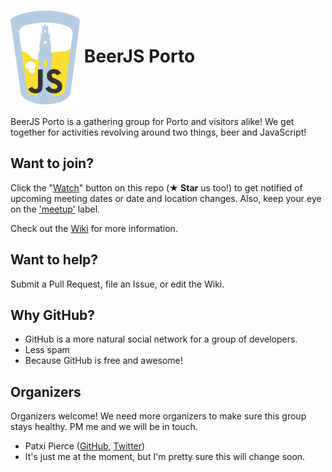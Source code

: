 # <img src="./assets/beerjs-porto.png?raw=true" height="150" align="center" alt="Edited original logo from the beerjs assets."> BeerJS Porto

BeerJS Porto is a gathering group for Porto and visitors alike! We get together for activities revolving around two things, beer and JavaScript!

## Want to join?

Click the "[Watch](https://github.com/beerjs/porto/subscription)" button on this repo (**★ Star** us too!) to get notified of upcoming meeting dates or date and location changes.  Also, keep your eye on the ['meetup'](https://github.com/beerjs/porto/labels/meetup) label. 

Check out the [Wiki](https://github.com/beerjs/porto/wiki) for more information.

## Want to help?

Submit a Pull Request, file an Issue, or edit the Wiki.

## Why GitHub?

* GitHub is a more natural social network for a group of developers.
* Less spam
* Because GitHub is free and awesome!

## Organizers

Organizers welcome! We need more organizers to make sure this group stays healthy. PM me and we will be in touch.

* Patxi Pierce ([GitHub](https://github.com/pachanka), [Twitter](https://twitter.com/patxipierce))
* It's just me at the moment, but I'm pretty sure this will change soon.